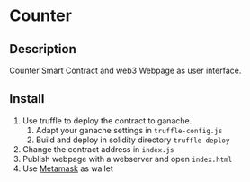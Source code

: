 # Counter

## Description
Counter Smart Contract and web3 Webpage as user interface.

## Install
1. Use truffle to deploy the contract to ganache.
   1. Adapt your ganache settings in `truffle-config.js`
   2. Build and deploy in solidity directory `truffle deploy`
2. Change the contract address in `index.js`
3. Publish webpage with a webserver and open `index.html`
4. Use [Metamask](https://metamask.io/) as wallet
